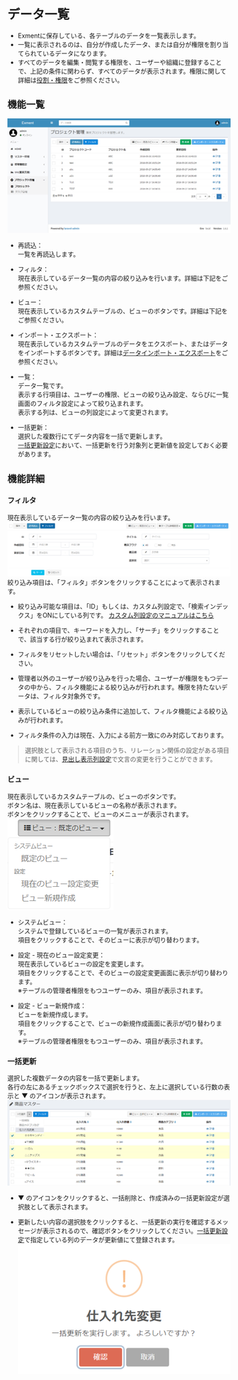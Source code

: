 # データ一覧
- Exmentに保存している、各テーブルのデータを一覧表示します。  
- 一覧に表示されるのは、自分が作成したデータ、または自分が権限を割り当てられているデータになります。  
- すべてのデータを編集・閲覧する権限を、ユーザーや組織に登録することで、上記の条件に関わらず、すべてのデータが表示されます。権限に関して詳細は[役割・権限](/ja/permission.md)をご参照ください。

## 機能一覧
![データ画面](img/data/data_grid1.png)  

- 再読込：  
一覧を再読込します。

- フィルタ：  
現在表示しているデータ一覧の内容の絞り込みを行います。詳細は下記をご参照ください。

- ビュー：  
現在表示しているカスタムテーブルの、ビューのボタンです。詳細は下記をご参照ください。  

- インポート・エクスポート：  
現在表示しているカスタムテーブルのデータをエクスポート、またはデータをインポートするボタンです。詳細は[データインポート・エクスポート](/ja/data_import_export.md)をご参照ください。

- 一覧：  
データ一覧です。  
表示する行項目は、ユーザーの権限、ビューの絞り込み設定、ならびに一覧画面のフィルタ設定によって絞り込まれます。  
表示する列は、ビューの列設定によって変更されます。  

- 一括更新：  
選択した複数行にてデータ内容を一括で更新します。  
[一括更新設定](/ja/mass_update.md)において、一括更新を行う対象列と更新値を設定しておく必要があります。


## 機能詳細  

### フィルタ
現在表示しているデータ一覧の内容の絞り込みを行います。  
![データ画面](img/data/data_grid_filter1.png)  
絞り込み項目は、「フィルタ」ボタンをクリックすることによって表示されます。  

- 絞り込み可能な項目は、「ID」もしくは、カスタム列設定で、「検索インデックス」をONにしている列です。
[カスタム列設定のマニュアルはこちら](/ja/column.md)

- それぞれの項目で、キーワードを入力し、「サーチ」をクリックすることで、該当する行が絞り込まれて表示されます。  

- フィルタをリセットしたい場合は、「リセット」ボタンをクリックしてください。

- 管理者以外のユーザーが絞り込みを行った場合、ユーザーが権限をもつデータの中から、フィルタ機能による絞り込みが行われます。権限を持たないデータは、フィルタ対象外です。  

- 表示しているビューの絞り込み条件に追加して、フィルタ機能による絞り込みが行われます。

- フィルタ条件の入力は現在、入力による前方一致にのみ対応しております。

>選択肢として表示される項目のうち、リレーション関係の設定がある項目に関しては、[見出し表示列設定](/ja/table#見出し表示列設定)で文言の変更を行うことができます。

### ビュー
現在表示しているカスタムテーブルの、ビューのボタンです。  
ボタン名は、現在表示しているビューの名称が表示されます。  
ボタンをクリックすることで、ビューのメニューが表示されます。
![データ画面](img/data/data_grid_view1.png)  

- システムビュー：  
システムで登録しているビューの一覧が表示されます。  
項目をクリックすることで、そのビューに表示が切り替わります。

- 設定 - 現在のビュー設定変更：  
現在表示しているビューの設定を変更します。  
項目をクリックすることで、そのビューの設定変更画面に表示が切り替わります。  
※テーブルの管理者権限をもつユーザーのみ、項目が表示されます。  

- 設定 - ビュー新規作成：  
ビューを新規作成します。  
項目をクリックすることで、ビューの新規作成画面に表示が切り替わります。  
※テーブルの管理者権限をもつユーザーのみ、項目が表示されます。  

### 一括更新
選択した複数データの内容を一括で更新します。  
各行の左にあるチェックボックスで選択を行うと、左上に選択している行数の表示と ▼ のアイコンが表示されます。
![データ画面](img/data/data_grid_mass_update1.png)  

- ▼ のアイコンをクリックすると、一括削除と、作成済みの一括更新設定が選択肢として表示されます。  

- 更新したい内容の選択肢をクリックすると、一括更新の実行を確認するメッセージが表示されるので、確認ボタンをクリックしてください。[一括更新設定](/ja/mass_update.md)で指定している列のデータが更新値にて登録されます。
![データ画面](img/data/data_grid_mass_update2.png)  